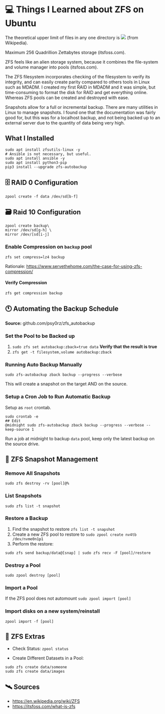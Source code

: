 # 💻 Things I Learned about ZFS on Ubuntu
The theoretical upper limit of files in any one directory is <img src="https://render.githubusercontent.com/render/math?math=2^{48}"> (from Wikipedia).

Maximum 256 Quadrillion Zettabytes storage (itsfoss.com).

ZFS feels like an alien storage system, because it combines the file-system and volume manager into pools (itsfoss.com). 

The ZFS filesystem incorporates checking of the filesystem to verify its integrity, and can easily create parity compared to others tools in Linux such as MDADM. I created my first RAID in MDADM and it was simple, but time-consuming to format the disk for RAID and get everything online. Whereas ZFS pools can be created and destroyed with ease. 

Snapshots allow for a full or incremental backup. There are many utilities in Linux to manage snapshots. I found one that the documentation was fairly good for, but this was for a localhost backup, and not being backed up to an external server due to the quantity of data being very high. 

## What I Installed 
```
sudo apt install zfsutils-linux -y
# Ansible is not necessary, but useful.
sudo apt install ansible -y
sudo apt install python3-pip
pip3 install --upgrade zfs-autobackup
```

## 🗄 RAID 0 Configuration
```
zpool create -f data /dev/sd[b-f]
```

## 🗃 Raid 10 Configuration
```
zpool create backup\
mirror /dev/sd[g-h] \
mirror /dev/[sd[i-j]
```

### Enable Compression on `backup` pool 
`zfs set compress=lz4 backup`

Rationale: https://www.servethehome.com/the-case-for-using-zfs-compression/ 

#### Verify Compression
`zfs get compression backup`

## 🕚 Automating the Backup Schedule 

**Source:** github.com/psy0rz/zfs_autobackup 

### Set the Pool to be Backed up 
1. `sudo zfs set autobackup:zback=true data`
**Verify that the result is true**
2. `zfs get -t filesystem,volume autobackup:zback`

### Running Auto Backup Manually 

`sudo zfs-autobackup zback backup --progress --verbose`

This will create a snapshot on the target AND on the source. 

### Setup a Cron Job to Run Automatic Backup 
Setup as `root` crontab. 
```
sudo crontab -e
## Edit
@midnight sudo zfs-autobackup zback backup --progress --verbose --keep-source 1
```

Run a job at midnight to backup `data` pool, keep only the latest backup on the source drive. 

## 📸 ZFS Snapshot Management

### Remove All Snapshots 
`sudo zfs destroy -rv [pool]@%`

### List Snapshots 
`sudo zfs list -t snapshot`

### Restore a Backup 
1. Find the snapshot to restore `zfs list -t snapshot`
2. Create a new ZFS pool to restore to `sudo zpool create nv4tb /dev/nvme0n1p1`
3. Perform the restore: 
```
sudo zfs send backup/data@[snap] | sudo zfs recv -F [pool]/restore
```

### Destroy a Pool
`sudo zpool destroy [pool]`

### Import a Pool 
If the ZFS pool does not automount 
`sudo zpool import [pool]` 

### Import disks on a new system/reinstall

`zpool import -f [pool]`

## 🎁 ZFS Extras 

- Check Status: `zpool status`

- Create Different Datasets in a Pool: 
```
sudo zfs create data/someone
sudo zfs create data/images
```

## 🛰 Sources
- https://en.wikipedia.org/wiki/ZFS
- https://itsfoss.com/what-is-zfs
